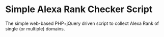 # Simple Alexa Rank Checker Script
The simple web-based PHP+jQuery driven script to collect Alexa Rank of single (or multiple) domains.
